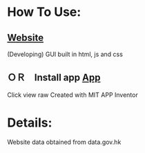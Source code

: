 # How To Use:

## [Website](https://336699c.github.io/eta/v12)
(Developing)
GUI built in html, js and css

## ＯＲ　Install app [App](https://github.com/336699c/eta/blob/main/bus_eta_new.apk)
Click view raw
Created with MIT APP Inventor

# Details:
Website data obtained from data.gov.hk
